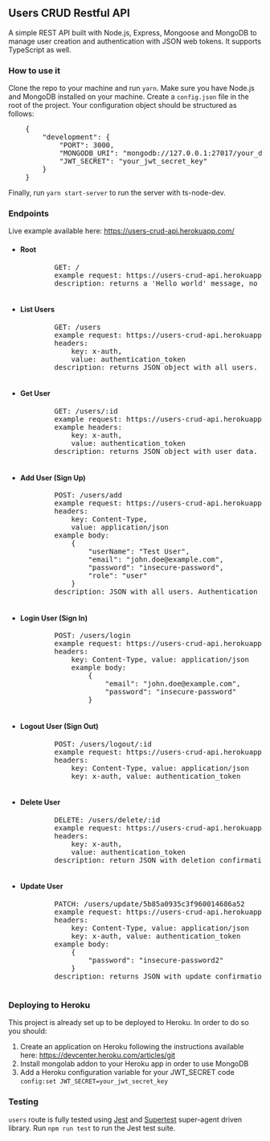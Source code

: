 <h2>Users CRUD Restful API</h2>
<p>A simple REST API built with Node.js, Express, Mongoose and MongoDB to manage user creation and authentication with JSON web tokens. It supports TypeScript as well.</p>

<h3>How to use it</h3>
<p>Clone the repo to your machine and run <code>yarn</code>. Make sure you have Node.js and MongoDB installed on your machine.
Create a <code>config.json</code> file in the root of the project. Your configuration object should be structured as follows:
<pre>
    {
        "development": {
            "PORT": 3000,
            "MONGODB_URI": "mongodb://127.0.0.1:27017/your_db_name",
            "JWT_SECRET": "your_jwt_secret_key"
        }
    }   
</pre>
Finally, run <code>yarn start-server</code> to run the server with ts-node-dev.</p>

<h3>Endpoints</h3>
<p>Live example available here: <a href="https://users-crud-api.herokuapp.com/" target="blank">https://users-crud-api.herokuapp.com/</a></p>
<ul>
    <li>
        <h4>Root</h4> 
        <pre>
        GET: /
        example request: https://users-crud-api.herokuapp.com/
        description: returns a 'Hello world' message, no authentication required.
        </pre>
    </li>
    <li>
        <h4>List Users</h4> 
        <pre>
        GET: /users
        example request: https://users-crud-api.herokuapp.com/users
        headers: 
            key: x-auth, 
            value: authentication_token
        description: returns JSON object with all users. Authentication as 'Admin'is required.
         </pre>
    </li>
    <li>
        <h4>Get User</h4> 
        <pre>
        GET: /users/:id
        example request: https://users-crud-api.herokuapp.com/users/5b882d6b1e17a40014239236
        example headers: 
            key: x-auth, 
            value: authentication_token
        description: returns JSON object with user data. Admins can access whatever user data, while users can only access their own data.
        </pre>
    </li>
    <li>
        <h4>Add User (Sign Up)</h4> 
        <pre>
        POST: /users/add
        example request: https://users-crud-api.herokuapp.com/users/add
        headers: 
            key: Content-Type, 
            value: application/json
        example body:
            {
                "userName": "Test User",
                "email": "john.doe@example.com",
                "password": "insecure-password",
                "role": "user"
            }
        description:</b> JSON with all users. Authentication as 'Admin'is required.
        </pre>
    </li>
    <li>
        <h4>Login User (Sign In)</h4> 
        <pre>
        POST: /users/login
        example request: https://users-crud-api.herokuapp.com/users/login
        headers:
            key: Content-Type, value: application/json
            example body:
                {
                    "email": "john.doe@example.com",
                    "password": "insecure-password"
                }
        </pre>
    </li>
    <li>
        <h4>Logout User (Sign Out)</h4> 
        <pre>
        POST: /users/logout/:id
        example request: https://users-crud-api.herokuapp.com/users/logout/5b86fde0ccb8100014444fe2
        headers:
            key: Content-Type, value: application/json
            key: x-auth, value: authentication_token
        </pre>
    </li>
    <li>
        <h4>Delete User</h4> 
        <pre>
        DELETE: /users/delete/:id
        example request: https://users-crud-api.herokuapp.com/users/delete/5b86e62f7f06ee00144a8070
        headers:
            key: x-auth,
            value: authentication_token
        description: return JSON with deletion confirmation. Authentication as 'Admin'is required.
        </pre>
    </li>
    <li>
        <h4>Update User</h4> 
        <pre>
        PATCH: /users/update/5b85a0935c3f960014686a52
        example request: https://users-crud-api.herokuapp.com/users/update/5b85a0935c3f960014686a52
        headers:
            key: Content-Type, value: application/json
            key: x-auth, value: authentication_token
        example body:
            {
                "password": "insecure-password2"
            }
        description: returns JSON with update confirmation. Admins can update whatever user data, while user can only update his/her own data.
        </pre>
    </li>
</ul>

<h3>Deploying to Heroku</h3>
<p>This project is already set up to be deployed to Heroku. In order to do so you should:</p>
<ol>
    <li>Create an application on Heroku following the instructions available here: <a href="https://devcenter.heroku.com/articles/git" target="blank">https://devcenter.heroku.com/articles/git</a></li>
    <li>Install mongolab addon to your Heroku app in order to use MongoDB</li>
    <li>Add a Heroku configuration variable for your JWT_SECRET code <code>config:set JWT_SECRET=your_jwt_secret_key</code></li>
</ol>

<h3>Testing</h3>
<p><code>users</code> route is fully tested using <a href="https://github.com/visionmedia/supertest" target="blank">Jest</a> and <a href="https://github.com/visionmedia/supertest" target="blank">Supertest</a> super-agent driven library. Run <code>npm run test</code> to run the Jest test suite.</p>
